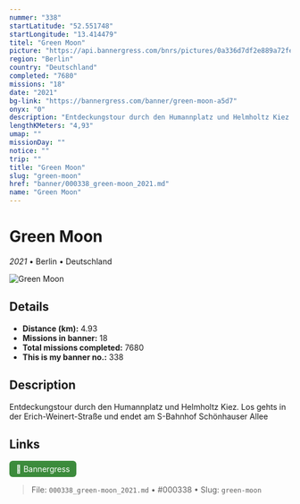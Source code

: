 ```yaml
---
nummer: "338"
startLatitude: "52.551748"
startLongitude: "13.414479"
titel: "Green Moon"
picture: "https://api.bannergress.com/bnrs/pictures/0a336d7df2e889a72fe2815257e6175c"
region: "Berlin"
country: "Deutschland"
completed: "7680"
missions: "18"
date: "2021"
bg-link: "https://bannergress.com/banner/green-moon-a5d7"
onyx: "0"
description: "Entdeckungstour durch den Humannplatz und Helmholtz Kiez. Los gehts in der Erich-Weinert-Straße und endet am S-Bahnhof Schönhauser Allee"
lengthKMeters: "4,93"
umap: ""
missionDay: ""
notice: ""
trip: ""
title: "Green Moon"
slug: "green-moon"
href: "banner/000338_green-moon_2021.md"
name: "Green Moon"
---
```

# Green Moon

*2021* • Berlin • Deutschland

![Green Moon](https://api.bannergress.com/bnrs/pictures/0a336d7df2e889a72fe2815257e6175c)



## Details
- **Distance (km):** 4.93
- **Missions in banner:** 18
- **Total missions completed:** 7680
- **This is my banner no.:** 338



## Description
Entdeckungstour durch den Humannplatz und Helmholtz Kiez. Los gehts in der Erich-Weinert-Straße und endet am S-Bahnhof Schönhauser Allee



## Links
<a href="https://bannergress.com/banner/green-moon-a5d7" target="_blank" style="display:inline-block;margin-right:8px;padding:6px 12px;background:#3c8b3c;color:#fff;text-decoration:none;border-radius:6px;">🔗 Bannergress</a>



> File: `000338_green-moon_2021.md`
> • #000338
> • Slug: `green-moon`
